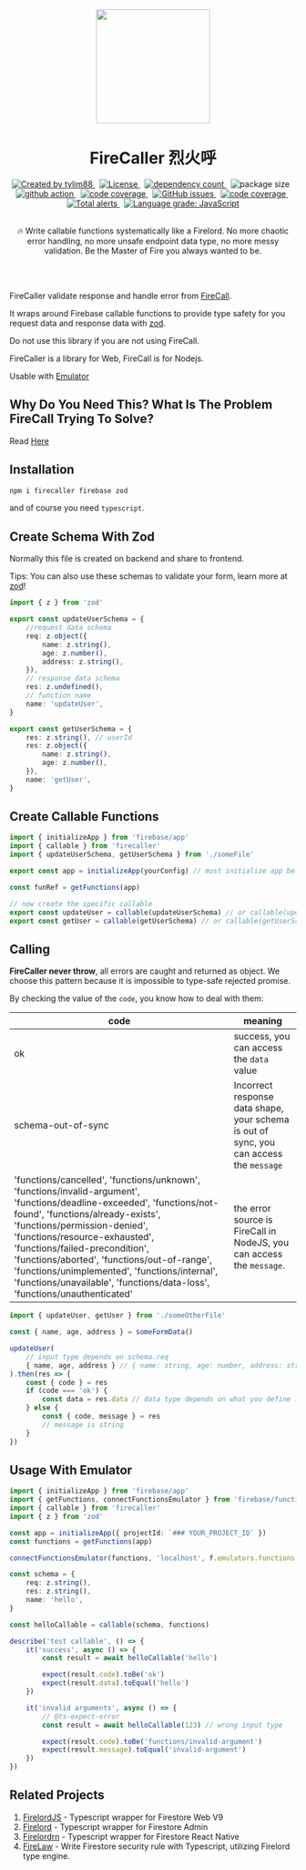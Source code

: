 <!-- markdownlint-disable MD010 -->
<!-- markdownlint-disable MD033 -->
<!-- markdownlint-disable MD041 -->

<div align="center">
		<img src="https://raw.githubusercontent.com/tylim88/Firelord/main/img/ozai.png" width="200px"/>
		<h1>FireCaller 烈火呼</h1>
</div>

<div align="center">
		<a href="https://www.npmjs.com/package/firecaller" target="_blank">
				<img
					src="https://img.shields.io/npm/v/firecaller"
					alt="Created by tylim88"
				/>
			</a>
			&nbsp;
			<a
				href="https://github.com/tylim88/firecaller/blob/main/LICENSE"
				target="_blank"
			>
				<img
					src="https://img.shields.io/github/license/tylim88/firecaller"
					alt="License"
				/>
			</a>
			&nbsp;
			<a
				href="https://www.npmjs.com/package/firecaller?activeTab=dependencies"
				target="_blank"
			>
				<img
					src="https://img.shields.io/badge/dynamic/json?url=https://api.npmutil.com/package/firecaller&label=dependencies&query=$.dependencies.count&color=brightgreen"
					alt="dependency count"
				/>
			</a>
			&nbsp;
			<img
				src="https://img.shields.io/badge/gzipped-0.5KB-brightgreen"
				alt="package size"
			/>
			&nbsp;
			<a href="https://github.com/tylim88/FireCaller/actions" target="_blank">
				<img
					src="https://github.com/tylim88/FireCaller/workflows/Main/badge.svg"
					alt="github action"
				/>
			</a>
			&nbsp;
			<a href="https://codecov.io/gh/tylim88/FireCaller" target="_blank">
				<img
					src="https://codecov.io/gh/tylim88/FireCaller/branch/main/graph/badge.svg"
					alt="code coverage"
				/>
			</a>
			&nbsp;
			<a href="https://github.com/tylim88/FireCaller/issues" target="_blank">
				<img
					alt="GitHub issues"
					src="https://img.shields.io/github/issues-raw/tylim88/FireCaller"
				></img>
			</a>
			&nbsp;
			<a href="https://snyk.io/test/github/tylim88/FireCaller" target="_blank">
				<img
					src="https://snyk.io/test/github/tylim88/FireCaller/badge.svg"
					alt="code coverage"
				/>
			</a>
			&nbsp;
			<a
				href="https://lgtm.com/projects/g/tylim88/FireCaller/alerts/"
				target="_blank"
			>
				<img
					alt="Total alerts"
					src="https://img.shields.io/lgtm/alerts/g/tylim88/FireCaller.svg?logo=lgtm&logoWidth=18"
				/>
			</a>
			&nbsp;
			<a
				href="https://lgtm.com/projects/g/tylim88/FireCaller/context:javascript"
				target="_blank"
			>
				<img
					alt="Language grade: JavaScript"
					src="https://img.shields.io/lgtm/grade/javascript/g/tylim88/FireCaller.svg?logo=lgtm&logoWidth=18"
				/>
			</a>
			<br/>
			<br/>
			<p>🔥 Write callable functions systematically like a Firelord. No more chaotic error handling, no more unsafe endpoint data type, no more messy validation. Be the Master of Fire you always wanted to be.</p>
</div>
<br/>
<br/>

FireCaller validate response and handle error from [FireCall](https://github.com/tylim88/FireCall).

It wraps around Firebase callable functions to provide type safety for you request data and response data with [zod](https://www.npmjs.com/package/zod).

Do not use this library if you are not using FireCall.

FireCaller is a library for Web, FireCall is for Nodejs.

Usable with [Emulator](#usage-with-emulator)

## Why Do You Need This? What Is The Problem FireCall Trying To Solve?

Read [Here](https://github.com/tylim88/FireCall#why-do-you-need-this-what-is-the-problem-firecall-trying-to-solve)

## Installation

```bash
npm i firecaller firebase zod
```

and of course you need `typescript`.

## Create Schema With Zod

Normally this file is created on backend and share to frontend.

Tips: You can also use these schemas to validate your form, learn more at [zod](https://github.com/colinhacks/zod)!

```ts
import { z } from 'zod'

export const updateUserSchema = {
	//request data schema
	req: z.object({
		name: z.string(),
		age: z.number(),
		address: z.string(),
	}),
	// response data schema
	res: z.undefined(),
	// function name
	name: 'updateUser',
}

export const getUserSchema = {
	res: z.string(), // userId
	res: z.object({
		name: z.string(),
		age: z.number(),
	}),
	name: 'getUser',
}
```

## Create Callable Functions

```ts
import { initializeApp } from 'firebase/app'
import { callable } from 'firecaller'
import { updateUserSchema, getUserSchema } from './someFile'

export const app = initializeApp(yourConfig) // must initialize app before using firecaller

const funRef = getFunctions(app)

// now create the specific callable
export const updateUser = callable(updateUserSchema) // or callable(updateUserSchema, funRef)
export const getUser = callable(getUserSchema) // or callable(getUserSchema, funRef)
```

## Calling

**FireCaller never throw**, all errors are caught and returned as object. We choose this pattern because it is impossible to type-safe rejected promise.

By checking the value of the `code`, you know how to deal with them:

| code                                                                                                                                                                                                                                                                                                                                                                                                                                    | meaning                                                                                 |
| --------------------------------------------------------------------------------------------------------------------------------------------------------------------------------------------------------------------------------------------------------------------------------------------------------------------------------------------------------------------------------------------------------------------------------------- | --------------------------------------------------------------------------------------- |
| ok                                                                                                                                                                                                                                                                                                                                                                                                                                      | success, you can access the `data` value                                                |
| schema-out-of-sync                                                                                                                                                                                                                                                                                                                                                                                                                      | Incorrect response data shape, your schema is out of sync, you can access the `message` |
| 'functions/cancelled', 'functions/unknown', 'functions/invalid-argument', 'functions/deadline-exceeded', 'functions/not-found', 'functions/already-exists', 'functions/permission-denied', 'functions/resource-exhausted', 'functions/failed-precondition', 'functions/aborted', 'functions/out-of-range', 'functions/unimplemented', 'functions/internal', 'functions/unavailable', 'functions/data-loss', 'functions/unauthenticated' | the error source is FireCall in NodeJS, you can access the `message`.                   |

```ts
import { updateUser, getUser } from './someOtherFile'

const { name, age, address } = someFormData()

updateUser(
	// input type depends on schema.req
	{ name, age, address } // { name: string, age: number, address: string }
).then(res => {
	const { code } = res
	if (code === 'ok') {
		const data = res.data // data type depends on what you define in schema.res
	} else {
		const { code, message } = res
		// message is string
	}
})
```

## Usage With Emulator

```ts
import { initializeApp } from 'firebase/app'
import { getFunctions, connectFunctionsEmulator } from 'firebase/functions'
import { callable } from 'firecaller'
import { z } from 'zod'

const app = initializeApp({ projectId: `### YOUR_PROJECT_ID` })
const functions = getFunctions(app)

connectFunctionsEmulator(functions, 'localhost', f.emulators.functions.port)

const schema = {
	req: z.string(),
	res: z.string(),
	name: 'hello',
}

const helloCallable = callable(schema, functions)

describe('test callable', () => {
	it('success', async () => {
		const result = await helloCallable('hello')

		expect(result.code).toBe('ok')
		expect(result.data).toEqual('hello')
	})

	it('invalid arguments', async () => {
		// @ts-expect-error
		const result = await helloCallable(123) // wrong input type

		expect(result.code).toBe('functions/invalid-argument')
		expect(result.message).toEqual('invalid-argument')
	})
})
```

## Related Projects

1. [FirelordJS](https://github.com/tylim88/Firelordjs) - Typescript wrapper for Firestore Web V9
2. [Firelord](https://github.com/tylim88/Firelord) - Typescript wrapper for Firestore Admin
3. [Firelordrn](https://github.com/tylim88/firelordrn) - Typescript wrapper for Firestore React Native
4. [FireLaw](https://github.com/tylim88/firelaw) - Write Firestore security rule with Typescript, utilizing Firelord type engine.
